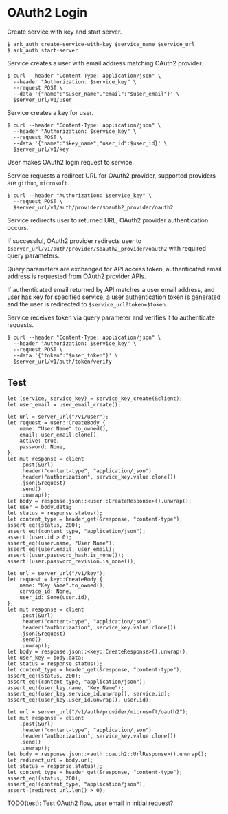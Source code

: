 # OAuth2 Login

Create service with key and start server.

```shell
$ ark_auth create-service-with-key $service_name $service_url
$ ark_auth start-server
```

Service creates a user with email address matching OAuth2 provider.

```shell
$ curl --header "Content-Type: application/json" \
  --header "Authorization: $service_key" \
  --request POST \
  --data '{"name":"$user_name","email":"$user_email"}' \
  $server_url/v1/user
```

Service creates a key for user.

```shell
$ curl --header "Content-Type: application/json" \
  --header "Authorization: $service_key" \
  --request POST \
  --data '{"name":"$key_name","user_id":$user_id}' \
  $server_url/v1/key
```

User makes OAuth2 login request to service.

Service requests a redirect URL for OAuth2 provider, supported providers are `github`, `microsoft`.

```shell
$ curl --header "Authorization: $service_key" \
  --request POST \
  $server_url/v1/auth/provider/$oauth2_provider/oauth2
```

Service redirects user to returned URL, OAuth2 provider authentication occurs.

If successful, OAuth2 provider redirects user to `$server_url/v1/auth/provider/$oauth2_provider/oauth2` with required query parameters.

Query parameters are exchanged for API access token, authenticated email address is requested from OAuth2 provider APIs.

If authenticated email returned by API matches a user email address, and user has key for specified service, a user authentication token is generated and the user is redirected to `$service_url?token=$token`.

Service receives token via query parameter and verifies it to authenticate requests.

```shell
$ curl --header "Content-Type: application/json" \
  --header "Authorization: $service_key" \
  --request POST \
  --data '{"token":"$user_token"}' \
  $server_url/v1/auth/token/verify
```

## Test

```rust,skt-oauth2-login
let (service, service_key) = service_key_create(&client);
let user_email = user_email_create();

let url = server_url("/v1/user");
let request = user::CreateBody {
    name: "User Name".to_owned(),
    email: user_email.clone(),
    active: true,
    password: None,
};
let mut response = client
    .post(&url)
    .header("content-type", "application/json")
    .header("authorization", service_key.value.clone())
    .json(&request)
    .send()
    .unwrap();
let body = response.json::<user::CreateResponse>().unwrap();
let user = body.data;
let status = response.status();
let content_type = header_get(&response, "content-type");
assert_eq!(status, 200);
assert_eq!(content_type, "application/json");
assert!(user.id > 0);
assert_eq!(user.name, "User Name");
assert_eq!(user.email, user_email);
assert!(user.password_hash.is_none());
assert!(user.password_revision.is_none());

let url = server_url("/v1/key");
let request = key::CreateBody {
    name: "Key Name".to_owned(),
    service_id: None,
    user_id: Some(user.id),
};
let mut response = client
    .post(&url)
    .header("content-type", "application/json")
    .header("authorization", service_key.value.clone())
    .json(&request)
    .send()
    .unwrap();
let body = response.json::<key::CreateResponse>().unwrap();
let user_key = body.data;
let status = response.status();
let content_type = header_get(&response, "content-type");
assert_eq!(status, 200);
assert_eq!(content_type, "application/json");
assert_eq!(user_key.name, "Key Name");
assert_eq!(user_key.service_id.unwrap(), service.id);
assert_eq!(user_key.user_id.unwrap(), user.id);

let url = server_url("/v1/auth/provider/microsoft/oauth2");
let mut response = client
    .post(&url)
    .header("content-type", "application/json")
    .header("authorization", service_key.value.clone())
    .send()
    .unwrap();
let body = response.json::<auth::oauth2::UrlResponse>().unwrap();
let redirect_url = body.url;
let status = response.status();
let content_type = header_get(&response, "content-type");
assert_eq!(status, 200);
assert_eq!(content_type, "application/json");
assert!(redirect_url.len() > 0);
```

TODO(test): Test OAuth2 flow, user email in initial request?
